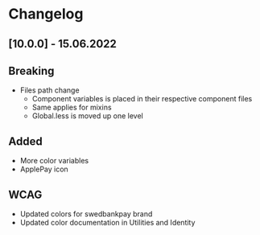 # Changelog

## [10.0.0] - 15.06.2022

## Breaking
-   Files path change
    -   Component variables is placed in their respective component files
    -   Same applies for mixins
    -   Global.less is moved up one level
## Added
-   More color variables
-   ApplePay icon
## WCAG
-   Updated colors for swedbankpay brand
-   Updated color documentation in Utilities and Identity